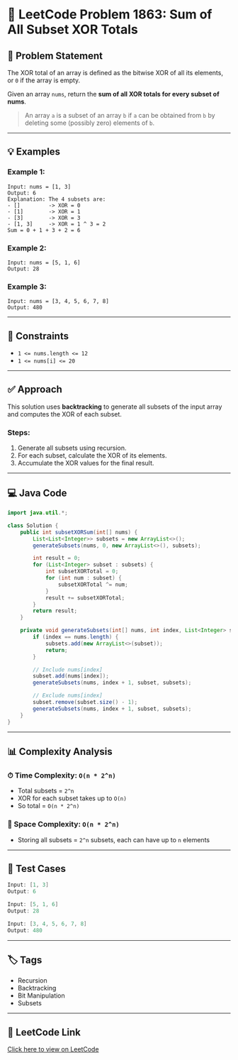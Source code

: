 # 🧮 LeetCode Problem 1863: Sum of All Subset XOR Totals

## 📝 Problem Statement

The XOR total of an array is defined as the bitwise XOR of all its elements, or `0` if the array is empty.

Given an array `nums`, return the **sum of all XOR totals for every subset of nums**.

> An array `a` is a subset of an array `b` if `a` can be obtained from `b` by deleting some (possibly zero) elements of `b`.

---

## 💡 Examples

### Example 1:
```
Input: nums = [1, 3]
Output: 6
Explanation: The 4 subsets are:
- []         -> XOR = 0
- [1]        -> XOR = 1
- [3]        -> XOR = 3
- [1, 3]     -> XOR = 1 ^ 3 = 2
Sum = 0 + 1 + 3 + 2 = 6
```

### Example 2:
```
Input: nums = [5, 1, 6]
Output: 28
```

### Example 3:
```
Input: nums = [3, 4, 5, 6, 7, 8]
Output: 480
```

---

## 🔐 Constraints

- `1 <= nums.length <= 12`
- `1 <= nums[i] <= 20`

---

## ✅ Approach

This solution uses **backtracking** to generate all subsets of the input array and computes the XOR of each subset.

### Steps:
1. Generate all subsets using recursion.
2. For each subset, calculate the XOR of its elements.
3. Accumulate the XOR values for the final result.

---

## 💻 Java Code

```java
import java.util.*;

class Solution {
    public int subsetXORSum(int[] nums) {
        List<List<Integer>> subsets = new ArrayList<>();
        generateSubsets(nums, 0, new ArrayList<>(), subsets);

        int result = 0;
        for (List<Integer> subset : subsets) {
            int subsetXORTotal = 0;
            for (int num : subset) {
                subsetXORTotal ^= num;
            }
            result += subsetXORTotal;
        }
        return result;
    }

    private void generateSubsets(int[] nums, int index, List<Integer> subset, List<List<Integer>> subsets) {
        if (index == nums.length) {
            subsets.add(new ArrayList<>(subset));
            return;
        }

        // Include nums[index]
        subset.add(nums[index]);
        generateSubsets(nums, index + 1, subset, subsets);

        // Exclude nums[index]
        subset.remove(subset.size() - 1);
        generateSubsets(nums, index + 1, subset, subsets);
    }
}
```

---

## 📊 Complexity Analysis

### ⏱ Time Complexity: `O(n * 2^n)`
- Total subsets = `2^n`
- XOR for each subset takes up to `O(n)`
- So total = `O(n * 2^n)`

### 🧠 Space Complexity: `O(n * 2^n)`
- Storing all subsets = `2^n` subsets, each can have up to `n` elements

---

## 🧪 Test Cases

```java
Input: [1, 3]
Output: 6

Input: [5, 1, 6]
Output: 28

Input: [3, 4, 5, 6, 7, 8]
Output: 480
```

---

## 🏷 Tags

- Recursion
- Backtracking
- Bit Manipulation
- Subsets

---

## 🔗 LeetCode Link

[Click here to view on LeetCode](https://leetcode.com/problems/sum-of-all-subset-xor-totals/)
